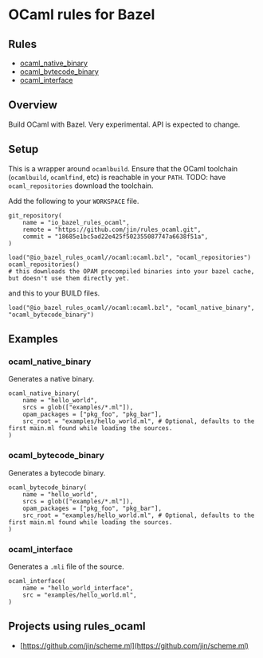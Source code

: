 # OCaml rules for Bazel

## Rules

* [ocaml_native_binary](#ocaml_native_binary)
* [ocaml_bytecode_binary](#ocaml_bytecode_binary)
* [ocaml_interface](#ocaml_interface)

## Overview

Build OCaml with Bazel. Very experimental. API is expected to change.

## Setup

This is a wrapper around `ocamlbuild`. Ensure that the OCaml toolchain (`ocamlbuild`, `ocamlfind`, etc) is reachable in your `PATH`. TODO: have `ocaml_repositories` download the toolchain.

Add the following to your `WORKSPACE` file.

```bzl
git_repository(
    name = "io_bazel_rules_ocaml",
    remote = "https://github.com/jin/rules_ocaml.git",
    commit = "18685e1bc5ad22e425f502355087747a6638f51a",
)

load("@io_bazel_rules_ocaml//ocaml:ocaml.bzl", "ocaml_repositories")
ocaml_repositories() 
# this downloads the OPAM precompiled binaries into your bazel cache, but doesn't use them directly yet.
```

and this to your BUILD files.

```bzl
load("@io_bazel_rules_ocaml//ocaml:ocaml.bzl", "ocaml_native_binary", "ocaml_bytecode_binary")
```

## Examples

### ocaml_native_binary

Generates a native binary.

```bzl
ocaml_native_binary(
    name = "hello_world",
    srcs = glob(["examples/*.ml"]),
    opam_packages = ["pkg_foo", "pkg_bar"],
    src_root = "examples/hello_world.ml", # Optional, defaults to the first main.ml found while loading the sources.
)
```

### ocaml_bytecode_binary

Generates a bytecode binary.

```bzl
ocaml_bytecode_binary(
    name = "hello_world",
    srcs = glob(["examples/*.ml"]),
    opam_packages = ["pkg_foo", "pkg_bar"],
    src_root = "examples/hello_world.ml", # Optional, defaults to the first main.ml found while loading the sources.
)
```

### ocaml_interface

Generates a `.mli` file of the source.

```bzl
ocaml_interface(
    name = "hello_world_interface",
    src = "examples/hello_world.ml",
)
```

## Projects using rules_ocaml

- [https://github.com/jin/scheme.ml](https://github.com/jin/scheme.ml)
